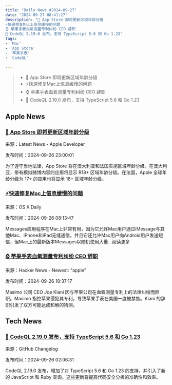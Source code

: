 ```yaml
---
title: "Daily News #2024-09-27"
date: "2024-09-27 08:41:27"
description: "🎉 App Store 即将更新区域年龄分级
⚡️快速修复Mac上信息缓慢的问题
⌚️ 苹果手表血氧测量专利纠纷 CEO 辞职
🌟 CodeQL 2.19.0 发布，支持 TypeScript 5.6 和 Go 1.23"
tags: 
- 'Mac'
- 'App Store'
- '苹果手表'
- 'CodeQL'

---
```


> - 🎉 App Store 即将更新区域年龄分级
> - ⚡️快速修复Mac上信息缓慢的问题
> - ⌚️ 苹果手表血氧测量专利纠纷 CEO 辞职
> - 🌟 CodeQL 2.19.0 发布，支持 TypeScript 5.6 和 Go 1.23

## Apple News

### [🎉 App Store 即将更新区域年龄分级](https://developer.apple.com/news/?id=4mfp130q)

来源：Latest News - Apple Developer

发布时间：2024-09-26 23:00:01

为了遵守当地法律，App Store 将在澳大利亚和法国实施区域年龄分级。在澳大利亚，带有模拟赌博内容的应用将显示 R18+ 区域年龄分级。在法国，Apple 全球年龄分级为 17+ 的应用也将显示 18+ 区域年龄分级。

### [⚡️快速修复Mac上信息缓慢的问题](https://osxdaily.com/2024/09/25/quick-fix-for-messages-slowing-a-mac/)

来源：OS X Daily

发布时间：2024-09-26 08:13:47

Messages应用程序在Mac上非常有用，因为它允许Mac用户通过iMessage与其他Mac、iPhone和iPad无缝通信，并且它还允许Mac用户向Android用户发送短信，但Mac上的最新版本Messages以随机使用大量...阅读更多

### [⌚️ 苹果手表血氧测量专利纠纷 CEO 辞职](https://www.macobserver.com/news/man-who-held-apple-watch-from-measuring-blood-oxygen-resigns/)

来源：Hacker News - Newest: "apple"

发布时间：2024-09-26 18:37:17

Masimo 公司 CEO Joe Kiani 因与苹果公司在血氧测量专利上的法律纠纷而辞职。Masimo 指控苹果侵犯其专利，导致苹果手表在美国一度被禁售。Kiani 的辞职引发了双方可能达成和解的猜测。

## Tech News

### [🌟 CodeQL 2.19.0 发布，支持 TypeScript 5.6 和 Go 1.23](https://github.blog/changelog/2024-09-25-codeql-2-19-0-typescript-5-6-and-go-1-23-support-new-queries-for-javascript-and-ruby)

来源：GitHub Changelog

发布时间：2024-09-26 02:06:31

CodeQL 2.19.0 发布，增加了对 TypeScript 5.6 和 Go 1.23 的支持，并引入了新的 JavaScript 和 Ruby 查询。这些更新将提高代码安全分析的准确性和效率。

